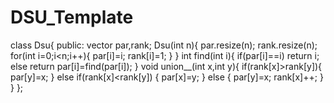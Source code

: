 # DSU_Template
class Dsu{
    public:
    vector<int> par,rank;
        Dsu(int n){
            par.resize(n);
            rank.resize(n);
            for(int i=0;i<n;i++){
            par[i]=i;
            rank[i]=1;
            }
        }
        int find(int i){
            if(par[i]==i)
            return i;
            else
            return par[i]=find(par[i]);
        }
        void union__(int x,int y){
            if(rank[x]>rank[y]){
                par[y]=x;
            }
            else if(rank[x]<rank[y])
            {
                par[x]=y;
            }
            else
            {
                par[y]=x;
                rank[x]++;
            }
        }
};
